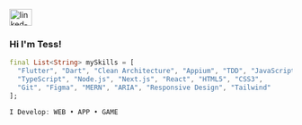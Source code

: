 <a href="https://www.linkedin.com/in/therese-johansson-140a221a1/" target="blank"><img align="center" src="https://raw.githubusercontent.com/rahuldkjain/github-profile-readme-generator/master/src/images/icons/Social/linked-in-alt.svg" alt="linked-in" height="30" width="40" /></a>
### Hi I'm Tess!


```dart
final List<String> mySkills = [
  "Flutter", "Dart", "Clean Architecture", "Appium", "TDD", "JavaScript", 
  "TypeScript", "Node.js", "Next.js", "React", "HTML5", "CSS3", 
  "Git", "Figma", "MERN", "ARIA", "Responsive Design", "Tailwind"
];

I Develop: WEB • APP • GAME
```



